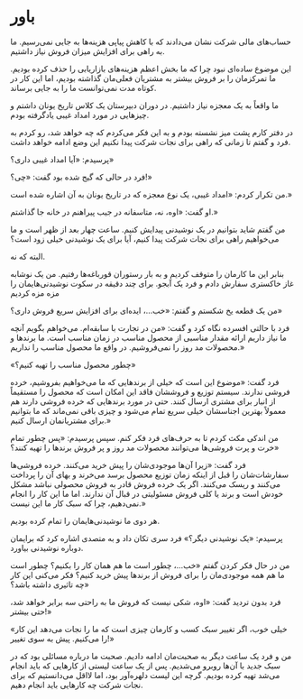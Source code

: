 # باور

حساب‌های مالی شرکت نشان می‌دادند که با کاهش پیاپی هزینه‌ها به جایی نمی‌رسیم. ما به راهی برای افزایش میزان فروش نیاز داشتیم.

این موضوع ساده‌ای نبود چرا که ما بخش اعظم هزینه‌های بازاریابی را حذف کرده بودیم. ما تمرکزمان را بر فروش بیشتر به مشتریان فعلی‌مان گذاشته بودیم، اما این کار در کوتاه مدت نمی‌توانست ما را به جایی برساند.

ما واقعاً به یک معجزه نیاز داشتیم. در دوران دبیرستان یک کلاس تاریخ یونان داشتم و چیزهایی در مورد امداد غیبی یادگرفته بودم.

در دفتر کارم پشت میز نشسته بودم و به این فکر می‌کردم که چه خواهد شد، رو کردم به فرد و گفتم تا زمانی که راهی برای نجات شرکت پیدا نکنیم این وضع ادامه خواهد داشت. 

پرسیدم: «آیا امداد غیبی داری؟»

فرد در حالی که گیج شده بود گفت: «چی؟!»

من تکرار کردم: «امداد غیبی، یک نوع معجزه که در تاریخ یونان به آن اشاره شده است.»

او گفت: «اوه، نه، متاسفانه در جیب پیراهنم در خانه جا گذاشتم.»

من گفتم شاید بتوانیم در یک نوشیدنی پیدایش کنیم. ساعت چهار بعد از ظهر است و ما می‌خواهیم راهی برای نجات شرکت پیدا کنیم، آیا برای یک نوشیدنی خیلی زود است؟

البته که نه.

بنابر این ما کارمان را متوقف کردیم و به بار رستوران قورباغه‌ها رفتیم. من یک نوشابه غاز خاکستری سفارش دادم و فرد یک آبجو. برای چند دقیقه در سکوت نوشیدنی‌هایمان را مزه مزه کردیم

من یک قطعه یخ شکستم و گفتم: «خب...، ایده‌ای برای افزایش سریع فروش داری؟»

فرد با حالتی افسرده نگاه کرد و گفت: «من در تجارت با سابقه‌ام. می‌خواهم بگویم آنچه ما نیاز داریم ارائه مقدار مناسبی از محصول مناسب در زمان مناسب است. ما برندها و محصولات مد روز را نمی‌فروشیم. در واقع ما محصول مناسب را نداریم.»

«چطور محصول مناسب را تهیه کنیم؟»

فرد گفت: «موضوع این است که خیلی از برندهایی که ما می‌خواهیم بفروشیم، خرده فروشی ندارند. سیستم توزیع و فروششان فاقد این امکان است که محصول را مستقیماً از انبار برای مشتری ارسال کنند. حتی در مورد برند‌هایی که خرده فروشی دارند هم معمولاً بهترین اجناسشان خیلی سریع تمام می‌شود و چیزی باقی نمی‌ماند که ما بتوانیم برای مشتریانمان ارسال کنیم.»

من اندکی مکث کردم تا به حرف‌های فرد فکر کنم. سپس پرسیدم: «پس چطور تمام خرت و پرت فروشی‌ها می‌توانند محصولات مد روز و پر فروش برندها را تهیه کنند؟»

فرد گفت: «زیرا آن‌ها موجودی‌شان را پیش خرید می‌کنند. خرده فروشی‌ها سفارشات‌شان را قبل از اینکه زمان توزیع محصول برسد می‌خرند و بهای آن را پرداخت می‌کنند و ریسک می‌کنند. اگر یک خرده فروش قادر به فروش محصولی نباشد مشکل خودش است و برند یا کلی فروش مسئولیتی در قبال آن ندارند. اما ما این کار را انجام نمی‌دهیم، چرا که سبک کار ما این نیست.»

هر دوی ما نوشیدنی‌هایمان را تمام کرده بودیم.

پرسیدم: «یک نوشیدنی دیگر؟» فرد سری تکان داد و به متصدی اشاره کرد که برایمان دوباره نوشیدنی بیاورد.

من در حال فکر کردن گفتم «خب...، چطور است ما هم همان کار را بکنیم؟ چطور است ما هم همه موجودی‌مان را برای فروش از برندها پیش خرید کنیم؟ فکر می‌کنی این کار چه تاثیری داشته باشد؟»

فرد بدون تردید گفت: «اوه، شکی نیست که فروش ما به راحتی سه برابر خواهد شد، حتی بیشتر!»

«خیلی خوب، اگر تغییر سبک کسب و کارمان چیزی است که ما را نجات می‌دهد این کار را می‌کنیم. پیش به سوی تغییر!»

من و فرد یک ساعت دیگر به صحبت‌مان ادامه دادیم. صحبت ما درباره مسائلی بود که در سبک جدید با آن‌ها روبرو می‌شدیم. پس از یک ساعت لیستی از کارهایی که باید انجام می‌شد تهیه کرده بودیم. گرچه این لیست دلهره‌آور بود، اما لااقل می‌دانستیم که برای نجات شرکت چه کارهایی باید انجام دهیم.

